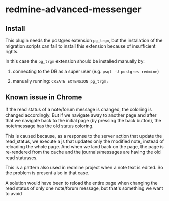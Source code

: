 # redmine-advanced-messenger

## Install
This plugin needs the postgres extension ```pg_trgm```, but the instalation of the migration scripts can fail to install this extension because of insufficient rights. 

In this case the ```pg_trgm``` extension should be installed manually by:
1. connecting to the DB as a super user (e.g. ```psql -U postgres redmine```)

2. manually running: ```CREATE EXTENSION pg_trgm;```

## Known issue in Chrome
If the read status of a note/forum message is changed, the coloring is changed accordingly. But if we navigate away to another page and after that we navigate back to the initial page (by pressing the back button), the note/message has the old status coloring.

This is caused because, as a response to the server action that update the read_status, we execute a js that updates only the modified note, instead of reloading the whole page. And when we land back on the page, the page is re-rendered from the cache and the journals/messages are having the old read statusses.

This is a pattern also used in redmine project when a note text is edited. So the problem is present also in that case.

A solution would have been to reload the entire page when changing the read status of only one note/forum message, but that's something we want to avoid